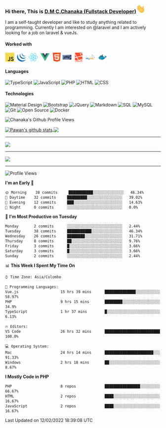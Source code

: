 <!-- ### Hi there  -->
<h3>Hi there, This is <a href="#">D.M C.Chanaka (Fullstack Developer)</a><img src="https://raw.githubusercontent.com/ABSphreak/ABSphreak/master/gifs/Hi.gif" width="30px"></h3>

<p>I am a self-taught developer and like to study anything related to programming. Currently I am interested on @laravel and I am actively looking for a job on laravel & vueJs.</p>

#### Worked with

<img width="30px" src="https://raw.githubusercontent.com/devicons/devicon/master/icons/javascript/javascript-original.svg" alt="cchanaka: Javascript" />&nbsp;
<img width="30px" src="https://raw.githubusercontent.com/devicons/devicon/master/icons/jquery/jquery-original.svg" alt="cchanaka: Jquery" />&nbsp; 
<img width="30px" src="https://raw.githubusercontent.com/devicons/devicon/master/icons/react/react-original.svg" alt="cchanaka: React" />&nbsp; 
<img width="30px" src="https://raw.githubusercontent.com/devicons/devicon/master/icons/vuejs/vuejs-original.svg" alt="cchanaka: VueJS" />&nbsp;
<img width="30px" src="https://raw.githubusercontent.com/devicons/devicon/master/icons/html5/html5-original.svg" alt="cchanaka: HTML5" /> 
<img width="30px" src="https://raw.githubusercontent.com/devicons/devicon/master/icons/php/php-original.svg" alt="cchanaka: PHP" />&nbsp;
<img width="30px" src="https://raw.githubusercontent.com/devicons/devicon/master/icons/laravel/laravel-plain-wordmark.svg" alt="cchanaka: Laravel" />&nbsp; 
<img width="30px" src="https://raw.githubusercontent.com/devicons/devicon/master/icons/mysql/mysql-original-wordmark.svg" alt="cchanaka: MySQL" />&nbsp; 
<img width="30px" src="https://raw.githubusercontent.com/devicons/devicon/master/icons/docker/docker-original.svg" alt="cchanaka: Docker" />

#### Languages

![TypeScript](https://img.shields.io/badge/-TypeScript-fff?&logo=TypeScript&logoColor=007ACC)
![JavaScript](https://img.shields.io/badge/-JavaScript-fff?&logo=JavaScript&logoColor=ddc508)
![PHP](https://img.shields.io/badge/-PHP-fff?&logo=PHP)
![HTML](https://img.shields.io/badge/-HTML-fff?&logo=HTML5)
![CSS](https://img.shields.io/badge/-CSS-fff?&logo=CSS3&logoColor=blue)

#### Technologies
![Material Design](https://img.shields.io/badge/-Material%20Design-fff?style=flat&logo=material-design&logoColor=blue)
![Bootstrap](https://img.shields.io/badge/-Bootstrap-fff?style=flat&logo=bootstrap&logoColor=563D7C)
![JQuery](https://img.shields.io/badge/-JQuery-fff?style=flat&logo=jquery&logoColor=blue)
![Markdown](https://img.shields.io/badge/-Markdown-fff?style=flat&logo=markdown&logoColor=black)
![SQL](https://img.shields.io/badge/-SQL-fff?style=flat&logo=Microsoft-SQL-Server&logoColor=blue)
![MySQL](https://img.shields.io/badge/-MySQL-fff?style=flat&logo=mysql)
![Git](https://img.shields.io/badge/-Git-fff?style=flat&logo=git)
![Open Source](https://img.shields.io/badge/-Open%20Source-fff?style=flat&logo=open-source-Initiative)
![Docker](https://img.shields.io/badge/-Docker-fff?style=flat&logo=Docker)

![Chanaka's Github Profile Views](https://komarev.com/ghpvc/?username=dmcchanaka&color=blueviolet) 

<a href="https://github.com/dmcchanaka">
    <img height="150px" align="center" src="https://github-readme-stats.vercel.app/api?username=dmcchanaka&show_icons=true&theme=radical&line_height=27" alt="Pawan's github stats"/>
</a>
<a href="https://github.com/dmcchanaka">
    <img height="150px" align="center" src="https://github-readme-stats.vercel.app/api/top-langs/?username=dmcchanaka&theme=radical&layout=compact&langs_count=10" />
</a>
<hr>
<a href="https://github.com/dmcchanaka">
    <img align="center" src="https://github-readme-streak-stats.herokuapp.com/?user=dmcchanaka&hide_border=true&theme=radical" />
</a>
<hr>
<a href="https://github.com/dmcchanaka">
    <img align="center" src="https://activity-graph.herokuapp.com/graph?username=dmcchanaka&theme=redical" />
</a>
<hr>

<!--START_SECTION:waka-->
![Profile Views](http://img.shields.io/badge/Profile%20Views-13-blue)

**I'm an Early 🐤** 

```text
🌞 Morning    38 commits     ███████████░░░░░░░░░░░░░░   46.34% 
🌆 Daytime    32 commits     █████████░░░░░░░░░░░░░░░░   39.02% 
🌃 Evening    12 commits     ███░░░░░░░░░░░░░░░░░░░░░░   14.63% 
🌙 Night      0 commits      ░░░░░░░░░░░░░░░░░░░░░░░░░   0.0%

```
📅 **I'm Most Productive on Tuesday** 

```text
Monday       2 commits      ░░░░░░░░░░░░░░░░░░░░░░░░░   2.44% 
Tuesday      38 commits     ███████████░░░░░░░░░░░░░░   46.34% 
Wednesday    26 commits     ████████░░░░░░░░░░░░░░░░░   31.71% 
Thursday     8 commits      ██░░░░░░░░░░░░░░░░░░░░░░░   9.76% 
Friday       3 commits      █░░░░░░░░░░░░░░░░░░░░░░░░   3.66% 
Saturday     3 commits      █░░░░░░░░░░░░░░░░░░░░░░░░   3.66% 
Sunday       2 commits      ░░░░░░░░░░░░░░░░░░░░░░░░░   2.44%

```


📊 **This Week I Spent My Time On** 

```text
⌚︎ Time Zone: Asia/Colombo

💬 Programming Languages: 
Vue.js                   15 hrs 39 mins      ██████████████░░░░░░░░░░░   58.97% 
PHP                      9 hrs 15 mins       ████████░░░░░░░░░░░░░░░░░   34.9% 
TypeScript               1 hr 37 mins        █░░░░░░░░░░░░░░░░░░░░░░░░   6.13%

🔥 Editors: 
VS Code                  26 hrs 32 mins      █████████████████████████   100.0%

💻 Operating System: 
Mac                      24 hrs 14 mins      ██████████████████████░░░   91.33% 
Windows                  2 hrs 18 mins       ██░░░░░░░░░░░░░░░░░░░░░░░   8.67%

```

**I Mostly Code in PHP** 

```text
PHP                      8 repos             ████████████████░░░░░░░░░   66.67% 
HTML                     2 repos             ████░░░░░░░░░░░░░░░░░░░░░   16.67% 
JavaScript               2 repos             ████░░░░░░░░░░░░░░░░░░░░░   16.67%

```



 Last Updated on 12/02/2022 18:39:08 UTC
<!--END_SECTION:waka-->

